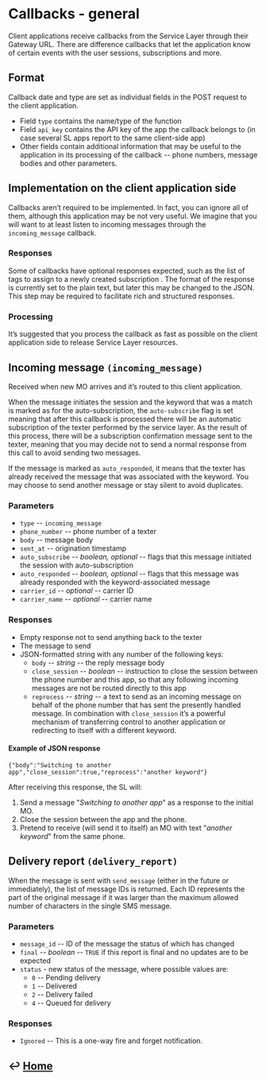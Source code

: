 Callbacks - general
===================

Client applications receive callbacks from the Service Layer through
their Gateway URL. There are difference callbacks that let the
application know of certain events with the user sessions, subscriptions
and more.

Format
------

Callback date and type are set as individual fields in the POST request
to the client application.

- Field `type` contains the name/type of the function
- Field `api_key` contains the API key of the app the callback belongs
to (in case several SL apps report to the same client-side app)
- Other fields contain additional information that may be useful to the
application in its processing of the callback -- phone numbers, message
bodies and other parameters.

Implementation on the client application side
---------------------------------------------

Callbacks aren’t required to be implemented. In fact, you can ignore all
of them, although this application may be not very useful. We imagine
that you will want to at least listen to incoming messages through the
`incoming_message` callback.

### Responses

Some of callbacks have optional responses expected, such as the list of
tags to assign to a newly created subscription . The format of the
response is currently set to the plain text, but later this may be
changed to the JSON. This step may be required to facilitate rich and
structured responses.

### Processing

It’s suggested that you process the callback as fast as possible on the
client application side to release Service Layer resources.

Incoming message `(incoming_message)`
-------------------------------------

Received when new MO arrives and it’s routed to this client application.

When the message initiates the session and the keyword that was a match
is marked as for the auto-subscription, the `auto-subscribe` flag is set
meaning that after this callback is processed there will be an automatic
subscription of the texter performed by the service layer. As the result
of this process, there will be a subscription confirmation message sent
to the texter, meaning that you may decide not to send a normal response
from this call to avoid sending two messages.

If the message is marked as `auto_responded`, it means that the texter
has already received the message that was associated with the keyword.
You may choose to send another message or stay silent to avoid
duplicates.

### Parameters

- `type` -- `incoming_message`
- `phone_number` -- phone number of a texter
- `body` -- message body
- `sent_at` -- origination timestamp
- `auto_subscribe` -- *boolean, optional* -- flags that this message
initiated the session with auto-subscription
- `auto_responded` -- *boolean, optional* -- flags that this message was
already responded with the keyword-associated message
- `carrier_id` -- *optional* -- carrier ID
- `carrier_name` -- *optional* -- carrier name

### Responses

-   Empty response not to send anything back to the texter
-   The message to send
-   JSON-formatted string with any number of the following keys:
    -   `body` -- *string* -- the reply message body
    -   `close_session` -- *boolean* -- instruction to close the session
        between the phone number and this app, so that any following
        incoming messages are not be routed directly to this app
    -   `reprocess` -- *string* -- a text to send as an incoming message on
        behalf of the phone number that has sent the presently handled
        message. In combination with `close_session` it’s a powerful
        mechanism of transferring control to another application or
        redirecting to itself with a different keyword.

#### Example of JSON response

`{"body":"Switching to another app","close_session":true,"reprocess":"another keyword"}`

After receiving this response, the SL will:

1. Send a message "*Switching to another app*" as a response to the initial
MO.
2. Close the session between the app and the phone.
3. Pretend to receive (will send it to itself) an MO with text "*another
keyword*" from the same phone.

Delivery report `(delivery_report)`
-----------------------------------

When the message is sent with `send_message` (either in the future or
immediately), the list of message IDs is returned. Each ID represents
the part of the original message if it was larger than the maximum
allowed number of characters in the single SMS message.

### Parameters

-   `message_id` -- ID of the message the status of which has changed
-   `final` -- *boolean* -- `TRUE` if this report is final and no updates are to
    be expected
-   `status` - new status of the message, where possible values are:
    -   `0` -- Pending delivery
    -   `1` -- Delivered
    -   `2` -- Delivery failed
    -   `4` -- Queued for delivery

### Responses

-   `Ignored` -- This is a one-way fire and forget notification.


&#8617; [Home](https://github.com/RecessMobile/API)
--------------